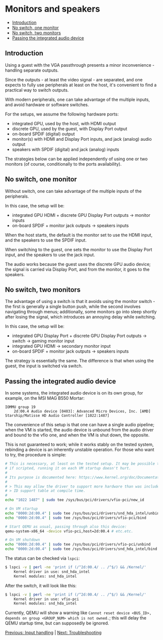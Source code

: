 # Monitors and speakers

<!-- - [Monitors and speakers](#monitors-and-speakers) -->
  - [Introduction](#introduction)
  - [No switch, one monitor](#no-switch-one-monitor)
  - [No switch, two monitors](#no-switch-two-monitors)
  - [Passing the integrated audio device](#passing-the-integrated-audio-device)

## Introduction

Using a guest with the VGA passthrough presents a minor inconvenience - handling separate outputs.

Since the outputs - at least the video signal - are separated, and one expects to fully use peripherals at least on the host, it's convenient to find a practical way to switch outputs.

With modern peripherals, one can take advantage of the multiple inputs, and avoid hardware or software switches.

For the setups, we assume the following hardware ports:

- integrated GPU, used by the host, with HDMI output
- discrete GPU, used by the guest, with Display Port output
- on-board SPDIF (digital) output
- monitor(s) with HDMI and Display Port inputs, and jack (analog) audio output
- speakers with SPDIF (digital) and jack (analog) inputs

The strategies below can be applied independently of using one or two monitors (of course, conditionally to the ports availability).

## No switch, one monitor

Without switch, one can take advantage of the multiple inputs of the peripherals.

In this case, the setup will be:

- integrated GPU HDMI + discrete GPU Display Port outputs -> monitor inputs
- on-board SPDIF + monitor jack outputs -> speakers inputs

When the host starts, the default is the monitor set to use the HDMI input, and the speakers to use the SPDIF input.

When switching to the guest, one sets the monitor to use the Display Port input, and the speakers to use the jack input.  

The audio works because the guest uses the discrete GPU audio device; the signal is carried via Display Port, and from the monitor, it goes to the speakers.

## No switch, two monitors

The advantage of using a switch is that it avoids using the monitor switch - the first is generally a single button push, while the second involves navigating through menus; additionally, some monitors go into sleep shortly after losing the signal, which introduces an annoying delay while switching.

In this case, the setup will be:

- integrated GPU Display Port + discrete GPU Display Port outputs -> switch -> gaming monitor input
- integrated GPU HDMI -> secondary monitor input
- on-board SPDIF + monitor jack outputs -> speakers inputs

The strategy is essentially the same. The difference is that when using the guest, the input is switched via switch.

## Passing the integrated audio device

In some systems, the integrated audio device is on its own group, for example, on the MSI MAG B550 Mortar:

```
IOMMU group 19
	2d:00.4 Audio device [0403]: Advanced Micro Devices, Inc. [AMD] Starship/Matisse HD Audio Controller [1022:1487]
```

The convenience of this setup is that one can have a single audio pipeline; when the VM is started, the audio device is unbound from the audio driver and bound to the vfio one, and when the VM is shut down, the opposite.

This is not guaranteed to work; while it works stably on the tested system, rebinding a device is an inherently unstable operation. For those who want to try, the procedure is simple:

```sh
# This is necessary, at least on the tested setup. It may be possible to run it only once per host boot;
# if scripted, running it on each VM startup doesn't hurt.
#
# Its purpose is documented here: https://www.kernel.org/doc/Documentation/ABI/testing/sysfs-bus-pci:
#
# > This may allow the driver to support more hardware than was included in the driver's static device
# > ID support table at compile time.
#
echo "1022 1487" | sudo tee /sys/bus/pci/drivers/vfio-pci/new_id

# On VM startup
echo "0000:2d:00.4" | sudo tee /sys/bus/pci/drivers/snd_hda_intel/unbind
echo "0000:2d:00.4" | sudo tee /sys/bus/pci/drivers/vfio-pci/bind

# Start QEMU as usual, passing through also this device:
qemu-system-x86_64 -device vfio-pci,host=2d:00.4 # etc.etc.

# On VM shutdown
echo "0000:2d:00.4" | sudo tee /sys/bus/pci/drivers/vfio-pci/unbind
echo "0000:2d:00.4" | sudo tee /sys/bus/pci/drivers/snd_hda_intel/bind
```

The status can be checked via `lspci`:

```sh
$ lspci -v | perl -ne 'print if (/^2d:00.4/ .. /^$/) && /Kernel/'
	Kernel driver in use: snd_hda_intel
	Kernel modules: snd_hda_intel
```

After the switch, it will look like this:

```sh
$ lspci -v | perl -ne 'print if (/^2d:00.4/ .. /^$/) && /Kernel/'
	Kernel driver in use: vfio-pci
	Kernel modules: snd_hda_intel
```

Currently, QEMU will show a warning like `Cannot reset device <BUS_ID>, depends on group <GROUP_NUM> which is not owned.`; this will delay the QEMU startup time, but can supposedly be ignored.

[Previous: Input handling](4_INPUT_HANDLING.md) | [Next: Troubleshooting](6_TROUBLESHOOTING.md)

